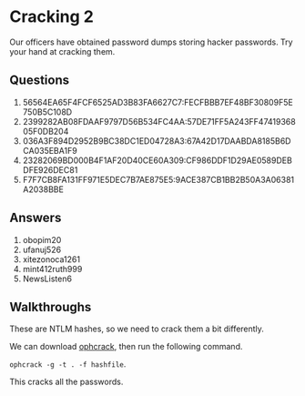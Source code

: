 # Cracking 2
Our officers have obtained password dumps storing hacker passwords. Try your hand at cracking them.

## Questions
1. 56564EA65F4FCF6525AD3B83FA6627C7:FECFBBB7EF48BF30809F5E750B5C108D
2. 2399282AB08FDAAF9797D56B534FC4AA:57DE71FF5A243FF4741936805F0DB204
3. 036A3F894D2952B9BC38DC1ED04728A3:67A42D17DAABDA8185B6DCA035EBA1F9
4. 23282069BD000B4F1AF20D40CE60A309:CF986DDF1D29AE0589DEBDFE926DEC81
5. F7F7CB8FA131FF971E5DEC7B7AE875E5:9ACE387CB1BB2B50A3A06381A2038BBE

## Answers
1. obopim20
2. ufanuj526
3. xitezonoca1261
4. mint412ruth999
5. NewsListen6

## Walkthroughs
These are NTLM hashes, so we need to crack them a bit differently.

We can download [ophcrack](http://ophcrack.sourceforge.net/), then run the following command.

`ophcrack -g -t . -f hashfile`.

This cracks all the passwords.
